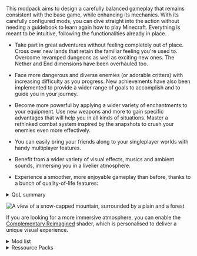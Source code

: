 This modpack aims to design a carefully balanced gameplay that remains consistent with the base game, while enhancing its mechanics. With its carefully configured mods, you can dive straight into the action without needing a guidebook to learn again how to play Minecraft. Everything is meant to be intuitive, following the functionalities already in place.

- Take part in great adventures without feeling completely out of place. Cross over new lands that retain the familiar feeling you're used to. Overcome revamped dungeons as well as exciting new ones. The Nether and End dimensions have been overhauled too.

- Face more dangerous and diverse enemies (or adorable critters) with increasing difficulty as you progress. New achievements have also been implemented to provide a wider range of goals to accomplish and to guide you in your journey.
  
- Become more powerful by applying a wider variety of enchantments to your equipment. Use new weapons and more to gain specific advantages that will help you in all kinds of situations. Master a rethinked combat system inspired by the snapshots to crush your enemies even more effectively.
  
- You can easily bring your friends along to your singleplayer worlds with handy multiplayer features.

- Benefit from a wider variety of visual effects, musics and ambient sounds, immersing you in a livelier atmosphere.

- Experience a smoother, more enjoyable gameplay than before, thanks to a bunch of quality-of-life features: 

<details>
<summary>QoL summary</summary>
  
  - World Map ('m')
  - Minimap (' , ')
  - Full controller support
  - Extended Locator Bar
  - Gravestones
  - Sit on slabs and stairs
  - Improved third person view
  - Crawl ('x')
  - Protected pets from PvP
  - Dynamic lighting (even without shaders) when holding an item which emits light
  - Hands-free belt lantern ('b')
  - Makes golden armor trims pacify piglins
  - More comprehensive tooltips
  - Inventory sorting and quick transfers 
  - Keybind to zoom if you have a spyglass in your inventory ('c') 
  - Totems of Undying work anywhere in your hotbar 
  - True step-assist instead of auto-jump (can be disabled)
  - Improved Recipe Book
  - Farm tweaks (no trempling, fast right click harvest, ...)
  - Open double doors together
  - Click through Signs and Item Frames
  - Draw arrows from bundles like a quiver
  - Regenerative sleep and campfires
  - More practical mounts
  - Improved usage of bundles
  - Some menus have been redesigned with new management options for resource packs, shader packs and data packs
  - New HUD elements for greater insight
  - More practical use of elytra
  - Some Bedrock features ported (reacharound block placement, third person death camera, raised hotbar, wither fight more challenging, ...)
  - Simulated ticking in unloaded chunks
  - Automatically plants sapling drops
  - More usable map item and improved display of player indicators
  - And so much more!

</details>


![A view of a snow-capped mountain, surrounded by a plain and a forest](https://cdn.modrinth.com/data/dMb43wJJ/images/e4c9742466c2bd645abf7d9a9d536e785a7d0d57.jpeg)

If you are looking for a more immersive atmosphere, you can enable the [Complementary Reimagined](https://modrinth.com/shader/complementary-reimagined) shader, which is personalised to deliver a unique visual experience.

<details>
<summary>Mod list</summary>
<ul>
	<li><a href="https://modrinth.com/mod/twod_projectiles">2D Projectiles</a> by Gaura</li>
	<li><a href="https://modrinth.com/mod/z6d6n7ve">Accessible Step</a> by secret_online</li>
	<li><a href="https://modrinth.com/mod/ADHjiwby">Adventure Dungeons</a> by AlexMega</li>
	<li><a href="https://modrinth.com/mod/g1eaCZgs">Air Hop</a> by Fuzs</li>
	<li><a href="https://modrinth.com/mod/Gi02250Z">Almanac</a> by frikinjay</li>
	<li><a href="https://modrinth.com/mod/DyTvM1dv">AmbientEnvironment</a> by Jaredlll08</li>
	<li><a href="https://modrinth.com/mod/ambientsounds">AmbientSounds</a> by CreativeMD</li>
	<li><a href="https://modrinth.com/mod/wXiGiyGX">Amplified Nether</a> by Stardust Labs</li>
	<li><a href="https://modrinth.com/mod/syS9iXPw">Ancient City Maps</a> by BoatTK</li>
	<li><a href="https://github.com/BouncingElf10/Animated-Mojang-Logo">Animated Mojang Logo</a> by BouncingElf10</li>
	<li><a href="https://modrinth.com/mod/bd8nwTGy">Anvil Restoration</a> by Rick South</li>
	<li><a href="https://modrinth.com/mod/EsAfCjCV">AppleSkin</a> by squeek502</li>
	<li><a href="https://modrinth.com/mod/lhGA9TYQ">Architectury</a> by shedaniel</li>
	<li><a href="https://fabricmc.net/">Async</a> by AxalotL, Alchemy, Bliss, FurryMileon, Grider, jediminer543</li>
	<li>AsyncParticles by Harvey_Husky</li>
	<li><a href="https://modrinth.com/mod/g96Z4WVZ">BadOptimizations</a> by Thosea</li>
	<li><a href="https://mods.twelveiterations.com/">Balm</a> by BlayTheNinth</li>
	<li><a href="https://github.com/0xCoDSnet">Beltborne Lanterns</a> by 0xCoDSnet</li>
	<li><a href="https://modrinth.com/mod/7xC736s0">Best Bundles</a> by Dented Modding</li>
	<li><a href="https://modrinth.com/mod/Q2OqKxDG">Better Advancements</a> by way2muchnoise</li>
	<li><a href="https://modrinth.com/mod/Xh8hkQmD">Better Biome Reblend</a> by FionaTheMortal + UTMG</li>
	<li><a href="https://modrinth.com/mod/ZUQINcGy">Better Respawn</a> by Max Henkel</li>
	<li><a href="https://modrinth.com/mod/aUp4r9hY">BetterSafeBed</a> by frankV</li>
	<li><a href="https://modrinth.com/mod/ydT0c3wO">BetterWitherSkullRates</a></li>
	<li><a href="https://modrinth.com/mod/mtfbtanr">Biome Spawn Point</a> by Rick South</li>
	<li><a href="https://modrinth.com/mod/BdKIyOLe">Boat Item View</a> by 50ap5ud5</li>
	<li><a href="https://modrinth.com/mod/Ss2JOg1D">Book Scroll</a> by boyonk</li>
	<li><a href="https://modrinth.com/mod/bookshelf-inspector">BookshelfInspector</a> by Lukasabbe</li>
	<li><a href="https://modrinth.com/mod/IN9qauZM">Bundle As Quiver</a> by boyonk</li>
	<li><a href="https://modrinth.com/mod/bundles-beyond">Bundles Beyond</a> by 7410</li>
	<li><a href="https://modrinth.com/mod/XyNBLWyC">Cavern Root</a> by BILLTFI9</li>
	<li>Chat Heads by dzwdz, Fourmisain</li>
	<li><a href="https://modrinth.com/mod/DnNYdJsx">ChatAnimation</a> by Ezzenix</li>
	<li><a href="https://modrinth.com/mod/5lvjfaRs">Clean F3</a> by tyrannus</li>
	<li><a href="https://modrinth.com/mod/fJi8nm80">ClickThrough Plus</a> by cassiancc</li>
	<li><a href="https://modrinth.com/project/zaVwh7an">ClienThings</a> by Solmey</li>
	<li><a href="https://mods.twelveiterations.com/mc/client-tweaks">Client Tweaks</a> by BlayTheNinth</li>
	<li><a href="https://modrinth.com/project/K0AkAin6">ClientSort</a> by NotRyken</li>
	<li><a href="https://modrinth.com/mod/TIAnANoy">Cliff Face</a> by boyonk</li>
	<li><a href="https://modrinth.com/mod/neAzjYNu">Cliff under a Branch (CliffBranch)</a> by Walls</li>
	<li><a href="https://modrinth.com/mod/9s6osm5g">Cloth Config v19</a> by shedaniel</li>
	<li><a href="https://modrinth.com/mod/e0M1UDsY">Collective</a> by Rick South</li>
	<li><a href="https://github.com/Fuzss/combatnouveau">Combat Nouveau</a> by Fuzs</li>
	<li><a href="https://modrinth.com/mod/VSNURh3q">Concurrent Chunk Management Engine</a> by RelativityMC, ishland</li>
	<li><a href="https://github.com/Bawnorton/Configurable">Configurable</a> by Bawnorton</li>
	<li><a href="https://modrinth.com/mod/SISoSFPP">Configured Defaults</a> by Fuzs</li>
	<li><a href="https://modrinth.com/mod/1IjD5062">Continuity</a> by PepperCode1</li>
	<li><a href="https://modrinth.com/mod/DOUdJVEm">Controlify</a> by isXander</li>
	<li><a href="https://modrinth.com/mod/xv94TkTM">Controlling</a> by Jaredlll08</li>
	<li><a href="https://modrinth.com/mod/BEVhblTh">Convenient Effects</a> by Fuzs</li>
	<li><a href="https://modrinth.com/mod/TnJMIIQ2">Cool Elytra</a> by Jorbonism, Motschen</li>
	<li>CoolRain by Jaiz</li>
	<li><a href="https://www.curseforge.com/minecraft/mc-mods/crawl">Crawl</a> by fewizz, McSkinnerOG, Chocohead</li>
	<li>CreativeCore by CreativeMD, AriaFreeze</li>
	<li><a href="https://modrinth.com/mod/cl223EMc">Cristel Lib</a> by Cristelknight</li>
	<li><a href="https://modrinth.com/mod/uv6GyJOZ">Crosshair Tweaks</a> by Microcontrollers</li>
	<li><a href="https://modrinth.com/mod/3RkVNglH">Crying Portals</a> by Rick South</li>
	<li><a href="https://modrinth.com/mod/Dk6su9JN">Cut Through</a> by Fuzs</li>
	<li><a href="https://modrinth.com/mod/QwxR6Gcd">Debugify</a> by isXander</li>
	<li><a href="https://www.curseforge.com/minecraft/mc-mods/fabric-disable-custom-worlds-advice">Disable Custom Worlds Advice</a> by rdvdev2</li>
	<li><a href="https://modrinth.com/mod/H7N61Wcl">Dismount Entity</a> by Rick South</li>
	<li>DualBar by piuvas.</li>
	<li><a href="https://modrinth.com/mod/tpehi7ww">Dungeons and Taverns</a> by NovaWostra, Konci, MiziraGamez, Whity</li>
	<li><a href="https://modrinth.com/mod/DNuNq5bb">Dungeons and Taverns Ancient City Overhaul</a> by NovaWostra, Konci</li>
	<li><a href="https://modrinth.com/mod/8Dbnvm77">Dungeons and Taverns Nether Fortress Overhaul</a> by NovaWostra, Konci, MiziraGamez, Whity</li>
	<li><a href="https://modrinth.com/mod/QIt10I7z">Dungeons and Taverns Pillager Outpost Overhaul</a> by NovaWostra, Konci, MiziraGamez</li>
	<li><a href="https://modrinth.com/mod/rYocd2LE">Dungeons and Taverns Stronghold Overhaul</a> by NovaWostra, Konci</li>
	<li><a href="https://modrinth.com/mod/nWSeFpQt">Dungeons and Taverns Swamp Hut Overhaul</a> by NovaWostra, Konci</li>
	<li><a href="https://modrinth.com/mod/3hqwGCUB">Easy Elytra Takeoff</a> by Rick South</li>
	<li><a href="https://modrinth.com/mod/CIfCvYLI">Enchanted Bookshelves</a> by boyonk</li>
	<li><a href="https://www.curseforge.com/minecraft/mc-mods/enchantment-descriptions">EnchantmentDescriptions</a> by Darkhax</li>
	<li><a href="https://modrinth.com/mod/enderscape">Enderscape</a> by lunarbunten, hivye, Konci, Ninni, Orcinus</li>
	<li><a href="https://www.curseforge.com/minecraft/mc-mods/entity-model-features">Entity Model Features</a> by Traben</li>
	<li><a href="https://www.curseforge.com/minecraft/mc-mods/entity-texture-features-fabric">Entity Texture Features</a> by Traben</li>
	<li><a href="https://modrinth.com/mod/NNAgCjsB">EntityCulling</a> by tr7zw</li>
	<li><a href="https://modrinth.com/mod/s6R4jmL8">Eternal Nether</a> by Izofar, Fuzs</li>
	<li><a href="https://euphoriapatches.com">Euphoria Patcher</a> by SpacEagle17</li>
	<li><a href="https://modrinth.com/mod/OSQ8mw2r">Explosive Enhancement</a> by Superkat32</li>
	<li><a href="https://fabricmc.net">Fabric API</a> by FabricMC</li>
	<li><a href="https://minecraft.curseforge.com/projects/fabric-language-kotlin">Fabric Language Kotlin</a> by FabricMC</li>
	<li><a href="https://modrinth.com/mod/3qsfQtE9">Fabrishot</a> by ramidzkh</li>
	<li><a href="https://modrinth.com/mod/WhbRG4iK">Falling Leaves</a> by Fourmisain, BrekiTomasson, RandomMcSomethin</li>
	<li><a href="https://github.com/Bivrik">FancyToasts</a> by Bivrik</li>
	<li><a href="https://modrinth.com/mod/okvumKPb">FarmTweaks</a> by Powercyphe, oPixeel (Mod Icon)</li>
	<li><a href="https://modrinth.com/mod/x1hIzbuY">FastQuit</a> by contaria</li>
	<li><a href="https://modrinth.com/mod/uXXizFIs">FerriteCore</a> by malte0811</li>
	<li>FirItemZoom by Nicoppa</li>
	<li><a href="https://modrinth.com/mod/jmLyNFBG">Fixed Anvil Repair Cost</a> by Rick South</li>
	<li><a href="https://modrinth.com/mod/pz6Trz9Z">Fleeing Mobs</a> by Feelzor</li>
	<li><a href="https://modrinth.com/mod/E5YVNsbH">Followers Teleport Too</a> by Rick South</li>
	<li><a href="https://github.com/Fuzss/forgeconfigapiport">Forge Config API Port</a> by Fuzs</li>
	<li>Fractal Lightning by Builderb0y</li>
	<li><a href="https://github.com/Faboslav/friends-and-foes">Friends&amp;Foes</a> by Faboslav</li>
	<li><a href="https://modrinth.com/mod/Kt4RVKEd">Friends&amp;Foes - Beekeeper Hut</a> by Faboslav</li>
	<li><a href="https://modrinth.com/mod/hYykXjDp">Fzzy Config</a> by fzzyhmstrs</li>
	<li><a href="https://modrinth.com/mod/gW29KsnL">G4mespeed</a> by G4me4u</li>
	<li><a href="https://modrinth.com/mod/8BmcQJ2H">GeckoLib 5</a> by Tslat, Gecko</li>
	<li><a href="https://modrinth.com/mod/qKbmlj4y">Glowing Eyeblossom</a> by NikitaCartes</li>
	<li><a href="https://modrinth.com/mod/1S4LxcvL">Glowing Torchflower</a> by NikitaCartes</li>
	<li><a href="https://modrinth.com/mod/Heh3BbSv">Gravestones</a> by Pneumono_</li>
	<li><a href="https://modrinth.com/mod/A41bVvas">Hardcover</a> by dicedpixels, marshmallow</li>
	<li><a href="https://modrinth.com/mod/hxaUKE37">Health Indicator</a> by o-Peepo</li>
	<li><a href="https://modrinth.com/mod/XCIMrYn0">Hearths</a> by bebebea_loste</li>
	<li><a href="https://modrinth.com/mod/9IxCUYAP">HopoBetterMineshaft</a> by Hoponopono</li>
	<li><a href="https://modrinth.com/mod/hIpLSyga">HopoBetterRuinedPortals</a> by Hoponopono</li>
	<li><a href="https://modrinth.com/mod/BuWCQzqf">HopoBetterUnderwaterRuins</a> by Hoponopono</li>
	<li><a href="https://www.curseforge.com/minecraft/mc-mods/horseman">Horseman</a> by mortuusars</li>
	<li><a href="https://modrinth.com/mod/hotbar-totems">Hotbar Totems</a> by Ferdinand Keller</li>
	<li><a href="https://modrinth.com/mod/5ZwdcRci">ImmediatelyFast</a> by RK_01</li>
	<li><a href="https://modrinth.com/mod/hsPB5xMD">Immersive Hotbar</a> by DerpDerpling</li>
	<li><a href="https://modrinth.com/mod/lTS6nyFs">Inventory Blur</a> by Enchanted_Games</li>
	<li><a href="https://www.curseforge.com/projects/357540">Inventory HUD +</a> by DmitryLovin</li>
	<li><a href="https://modrinth.com/mod/YL57xq9U">Iris</a> by coderbot, IMS212, Justsnoopy30, FoundationGames</li>
	<li><a href="https://modrinth.com/mod/QOJOg1gE">It Takes a Pillage Continuation</a> by izofar, Faboslav</li>
	<li><a href="https://modrinth.com/mod/MC6hfccQ">Item interactions mod</a> by mineland</li>
	<li><a href="https://modrinth.com/mod/8G8TjZrI">Jukebox Looping</a> by Pneumono_</li>
	<li><a href="https://modrinth.com/mod/OC5Zubbe">Keep My Soil Tilled</a> by Rick South</li>
	<li><a href="https://github.com/hotpad100c/keepmyscroll">KeepMyModMenuScroll</a> by Ryan100c!</li>
	<li><a href="https://modrinth.com/mod/7uh75ruZ">KleeSlabs</a> by BlayTheNinth</li>
	<li><a href="https://modrinth.com/mod/fQEb0iXm">Krypton</a> by tuxed</li>
	<li><a href="https://modrinth.com/mod/2ecVyZ49">Ksyxis</a> by VidTu</li>
	<li><a href="https://lambdaurora.dev/projects/lambdynamiclights">LambDynamicLights</a> by LambdAurora</li>
	<li><a href="https://github.com/Fuzss/leavemybarsalone">Leave My Bars Alone</a> by Fuzs</li>
	<li><a href="https://modrinth.com/mod/IIpWIe1o">Leaves Us In Peace</a> by Tfarecnim, supersaiyansubtlety</li>
	<li><a href="https://modrinth.com/mod/vE2FN5qn">Let Me Despawn</a> by frikinjay</li>
	<li><a href="https://jfronny.gitlab.io">LibJF</a> by JFronny</li>
	<li><a href="https://modrinth.com/mod/gvQqBUqZ">Lithium</a> by JellySquid, 2No2Name</li>
	<li><a href="https://modrinth.com/mod/L4pt5egz">Locator Heads</a> by Haage</li>
	<li><a href="https://modrinth.com/project/pMBcsVIg">Locator Lodestones</a> by Pneumono_</li>
	<li><a href="https://modrinth.com/mod/29SwBNOk">Luna Slimes</a> by Luna</li>
	<li>M.R.U by IMB11 (mineblock11)</li>
	<li><a href="https://modrinth.com/mod/gzfqBTYf">MC-258859</a> by boyonk</li>
	<li><a href="https://github.com/mrerenk/MapDistanceFix">Map Distance Fix</a> by mrerenk</li>
	<li><a href="https://fishstiz.github.io/minecraft-cursor-wiki/">Minecraft Cursor</a> by fishstiz</li>
	<li><a href="https://modrinth.com/mod/modmenu">Mod Menu</a> by Prospector, haykam821, TerraformersMC</li>
	<li><a href="https://www.curseforge.com/minecraft/mc-mods/model-gap-fix">Model Gap Fix</a> by MehVahdJukaar</li>
	<li><a href="https://modrinth.com/mod/51shyZVL">More Culling</a> by FX - PR0CESS, 1Foxy2</li>
	<li><a href="https://modrinth.com/mod/j5LquiGA">Naturally Charged Creepers</a> by Rick South</li>
	<li><a href="https://modrinth.com/mod/hHVaPgFK">Naturally Trimmed</a> by majo24</li>
	<li><a href="https://github.com/Bawnorton/Neruina">Neruina</a> by Bawnorton</li>
	<li><a href="https://modrinth.com/mod/nPZr02ET">NetherPortalFix</a> by BlayTheNinth</li>
	<li><a href="https://modrinth.com/mod/Fzp3LTAR">New FrostWalker</a> by Chaos, OffsetMonkey</li>
	<li><a href="https://modrinth.com/mod/6xKUDQcB">No Resource Pack Warnings</a> by Space Walker</li>
	<li><a href="https://modrinth.com/mod/not-enough-animations">NotEnoughAnimations</a> by tr7zw</li>
	<li><a href="https://modrinth.com/mod/u40fRXlK">Open Sesame</a> by Ellie McQuinn / Toybox System</li>
	<li><a href="https://modrinth.com/mod/XD7XOrAF">Overflowing Bars</a> by Fuzs</li>
	<li>Packed Packs by fishstiz</li>
	<li><a href="https://modrinth.com/mod/RSeLon5O">Particle Core</a> by fzzyhmstrs</li>
	<li><a href="https://modrinth.com/mod/IlGAhsOM">Particle Tweaks</a> by Lunade</li>
	<li><a href="https://modrinth.com/mod/iQBrasyH">Passive Shield</a> by Rick South</li>
	<li><a href="https://modrinth.com/mod/ZLKQjA7t">PneumonoCore</a> by Pneumono_</li>
	<li><a href="https://www.curseforge.com/minecraft/mc-mods/polytone">Polytone</a> by MehVahdJukaar</li>
	<li><a href="https://modrinth.com/mod/rcTfTZr3">Presence Footsteps</a> by Hurricaaane (Ha3), Sollace</li>
	<li><a href="https://modrinth.com/mod/IAJe5m4X">Pretty Beaches</a> by BlayTheNinth</li>
	<li><a href="https://www.curseforge.com/minecraft/mc-mods/prickle">PrickleMC</a> by Darkhax</li>
	<li><a href="https://modrinth.com/mod/UTGFpPcp">Pricks 'n' Planks</a> by Portix_24, Sychoni Djinn</li>
	<li><a href="https://modrinth.com/mod/XQxkI6m0">Private Horses</a> by somyk</li>
	<li>Pufferfish's Biome Dither by Pufferfish</li>
	<li><a href="https://modrinth.com/mod/2Qlu5M7f">Puncher</a> by shizotoaster</li>
	<li><a href="https://modrinth.com/mod/3IuO68q1">Puzzle</a> by PuzzleMC, Motschen</li>
	<li><a href="https://modrinth.com/mod/QAGBst4M">Puzzles Lib</a> by Fuzs</li>
	<li><a href="https://modrinth.com/mod/e8mI328p">Quick Right-Click</a> by Rick South</li>
	<li><a href="https://github.com/oneauraaaaa">QuickOffhand</a> by oneaura</li>
	<li><a href="https://modrinth.com/mod/9cF1x9Wu">Raid Bar</a> by e3l3rno</li>
	<li><a href="https://modrinth.com/mod/nCQRBEiR">Raised</a> by yurisuika</li>
	<li><a href="https://github.com/spAnser/reacharound">Reacharound</a> by spAnser</li>
	<li><a href="https://modrinth.com/mod/Bh37bMuy">Reese's Sodium Options</a> by FlashyReese</li>
	<li><a href="https://modrinth.com/mod/JkvAVJIX">Regenerative Sleep</a> by boyonk</li>
	<li><a href="https://jfronny.gitlab.io">Resource Pack Options</a> by JFronny</li>
	<li><a href="https://modrinth.com/mod/G1hIVOrD">Resourceful Lib</a> by ThatGravyBoat, Epic_Oreo</li>
	<li><a href="https://resourcefulbees.com">Resourcefulconfig</a> by ThatGravyBoat</li>
	<li><a href="https://modrinth.com/mod/RLzHAoZe">Resourcify</a> by DeDiamondPro</li>
	<li><a href="https://modrinth.com/mod/beDOFui2">Respect My Trims</a> by N (tnoctua)</li>
	<li><a href="https://modrinth.com/mod/uO522mgw">Scaffolding Drops Nearby</a> by Rick South</li>
	<li>ScalableLux by Spottedleaf, ishland</li>
	<li><a href="https://github.com/imurx/screencopy">Screencopy</a> by ImUrX</li>
	<li><a href="https://modrinth.com/mod/rhyHyQke">Seamless</a> by LarsMans</li>
	<li><a href="https://modrinth.com/mod/fuuu3xnx">Searchables</a> by Jaredlll08</li>
	<li><a href="https://github.com/Exopandora/ShoulderSurfing">Shoulder Surfing Reloaded</a> by Exopandora</li>
	<li><a href="https://modrinth.com/mod/2M01OLQq">Shulker Box Tooltip</a> by MisterPeModder</li>
	<li><a href="https://modrinth.com/mod/9FJiZMp8">ShutUpDeadEntities</a> by diskree</li>
	<li>Simple Music Control by pajic</li>
	<li><a href="https://modrinth.com/mod/VKXzIykF">Sit</a> by bl4ckscor3</li>
	<li><a href="https://modrinth.com/mod/trr0scVt">Smooth Scrolling Refurbished</a> by JustAlittleWolf</li>
	<li><a href="https://modrinth.com/mod/xq3wqd0E">Sneak Through Berries</a> by Trikzon</li>
	<li><a href="https://modrinth.com/mod/ETKe9DNz">Snowballs Freeze Mobs</a> by Rick South</li>
	<li><a href="https://modrinth.com/mod/AANobbMI">Sodium</a> by JellySquid (jellysquid3)</li>
	<li><a href="https://modrinth.com/mod/PtjYWJkn">Sodium Extra</a> by FlashyReese</li>
	<li><a href="https://modrinth.com/mod/BlhmSvsP">Soothing Campfires</a> by Quozul</li>
	<li><a href="https://www.curseforge.com/minecraft/mc-mods/sound-physics-remastered">Sound Physics Remastered</a> by Sonic Ether, vlad2305m, Max Henkel, Saint</li>
	<li><a href="http://IMB11.dev/">Sounds</a> by IMB11</li>
	<li><a href="https://www.curseforge.com/minecraft/mc-mods/spyglass-improvements">Spyglass Improvements</a> by juancarloscp52 (Im_JC)</li>
	<li><a href="https://modrinth.com/mod/aKCwCJlY">Structory</a> by Stardust Labs</li>
	<li><a href="https://modrinth.com/mod/ayPU0OHc">Structure Layout Optimizer</a> by TelepathicGrunt</li>
	<li><a href="https://modrinth.com/mod/yz7AM2zx">Structurify</a> by Faboslav</li>
	<li><a href="https://modrinth.com/mod/4q8UOK1d">Subtle Effects</a> by MincraftEinstein</li>
	<li><a href="https://modrinth.com/mod/ZW7gB2of">Third Person Death</a> by cintlex</li>
	<li><a href="https://modrinth.com/mod/jExZM2Rj">Tightfire</a> by AmyMialee, 8onfire</li>
	<li><a href="https://modrinth.com/project/YchFfhr2">Totem Bar</a> by Yomna</li>
	<li><a href="https://modrinth.com/mod/DjLobEOy">Towns and Towers</a> by Kubek and Biban_Auriu, Cristelknight999</li>
	<li><a href="https://modrinth.com/mod/9xTQM0ci">Trailier Tales</a> by Luna, wigglewoggle</li>
	<li><a href="https://modrinth.com/mod/XDyDSNLP">Tumbleweeds</a> by UnnamedGlitch</li>
	<li>Unloaded Activity by Zan</li>
	<li><a href="https://github.com/Faboslav/variants-and-ventures">Variants&amp;Ventures</a> by Faboslav</li>
	<li><a href="https://modrinth.com/mod/Pv9L4UI0">Vexxed</a> by AvatarKage</li>
	<li><a href="https://modrinth.com/mod/j23NprwL">Village Healthcare</a> by HyperPigeon</li>
	<li><a href="https://modrinth.com/mod/gtsvJo80">Villager Converting</a> by Roundaround</li>
	<li><a href="https://modrinth.com/mod/OClpEDe3">VillagerConfig</a> by Drex</li>
	<li><a href="https://modrinth.com/mod/rI0hvYcd">Visuality</a> by PinkGoosik</li>
	<li><a href="https://modrinth.com/mod/7L1HalIW">Weaker Spiderwebs</a> by Rick South</li>
	<li><a href="https://modrinth.com/mod/webs">Web</a> by PotatoWolfie</li>
	<li><a href="https://modrinth.com/mod/JkKThp0v">Wither Shrines</a> by _KCK_</li>
	<li><a href="https://modrinth.com/datapack/witherswrath">Wither's Wrath</a> by ImHer0</li>
	<li><a href="https://modrinth.com/mod/M0MiYiLo">Woodcutter</a> by SpeedyNurBesser</li>
	<li><a href="https://github.com/Khajiitos/WorldPlayTime">World Play Time</a> by Khajiitos</li>
	<li><a href="https://modrinth.com/mod/1bokaNcj">Xaero's Minimap</a> by xaero96</li>
	<li><a href="https://modrinth.com/mod/NcUtCpym">Xaero's World Map</a> by xaero96</li>
	<li><a href="https://modrinth.com/mod/1eAoo2KR">YetAnotherConfigLib</a> by isXander</li>
	<li><a href="https://modrinth.com/mod/qANg5Jrr">e4mc</a> by skyevg</li>
	<li>magnetic by btwonion</li>
	<li>medieval_buildings-1.21.X-1.1.2-fabric</li>
	<li>medieval_buildings_end_edition-1.21.X-1.0.5-fabric</li>
	<li>medieval_buildings_nether_edition-1.21.X-1.0.1-fabric</li>
	<li><a href="https://modrinth.com/mod/ccKDOlHs">oωo</a> by glisco</li>
	<li><a href="https://modrinth.com/mod/LeqaEyxB">petprotect</a></li>
	<li><a href="https://modrinth.com/mod/Vo4uFiz0">saplanting</a> by MUYU_Twilighter</li>
	<li>sepals by cao_awa</li>
	<li><a href="https://modrinth.com/mod/EwggGT9A">snowy-ruins_1.21.7-1.21.8</a></li>
</ul>
</details>


<details>
<summary>Ressource Packs</summary>

- [Enhanced](https://modrinth.com/resourcepack/jeelh-enhanced)
- [GUI Simple Stylized](https://modrinth.com/resourcepack/gui-simplestylized)
- [Dot Crosshair](https://modrinth.com/resourcepack/dot-crosshair)
- [Fresh Animations](https://modrinth.com/resourcepack/fresh-animations)
- [Fresh Animations - Extensions](https://modrinth.com/resourcepack/fresh-animations-extensions)
- [Simple Grass Flowers](https://modrinth.com/resourcepack/simple-grass-flowers)
- [Tasty Items](https://modrinth.com/resourcepack/tasty-items)
- [Aseprite Fonts](https://modrinth.com/resourcepack/aseprite-fonts)
- [Icons](https://modrinth.com/resourcepack/icons)
- [Music and Melody](https://modrinth.com/resourcepack/music-and-melody)
- [Dungeon Tooltips](https://modrinth.com/resourcepack/dungeon-tooltips)

</details>
